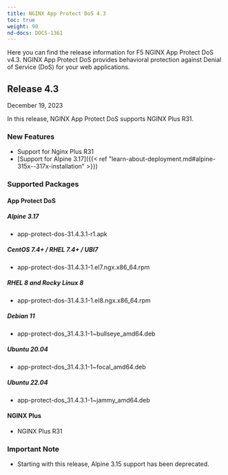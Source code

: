 ```yaml
---
title: NGINX App Protect DoS 4.3
toc: true
weight: 90
nd-docs: DOCS-1361
---
```


Here you can find the release information for F5 NGINX App Protect DoS v4.3. NGINX App Protect DoS provides behavioral protection against Denial of Service (DoS) for your web applications.

## Release 4.3

December 19, 2023

In this release, NGINX App Protect DoS supports NGINX Plus R31.

### New Features

- Support for Nginx Plus R31
- [Support for Alpine 3.17]({{< ref "learn-about-deployment.md#alpine-315x--317x-installation" >}})


### Supported Packages

#### App Protect DoS

##### Alpine 3.17

- app-protect-dos-31.4.3.1-r1.apk

##### CentOS 7.4+ / RHEL 7.4+ / UBI7

- app-protect-dos-31.4.3.1-1.el7.ngx.x86_64.rpm

##### RHEL 8 and Rocky Linux 8

- app-protect-dos-31.4.3.1-1.el8.ngx.x86_64.rpm

##### Debian 11

- app-protect-dos_31.4.3.1-1~bullseye_amd64.deb

##### Ubuntu 20.04

- app-protect-dos_31.4.3.1-1~focal_amd64.deb

##### Ubuntu 22.04

- app-protect-dos_31.4.3.1-1~jammy_amd64.deb


#### NGINX Plus

- NGINX Plus R31


### Important Note

- Starting with this release, Alpine 3.15 support has been deprecated.
